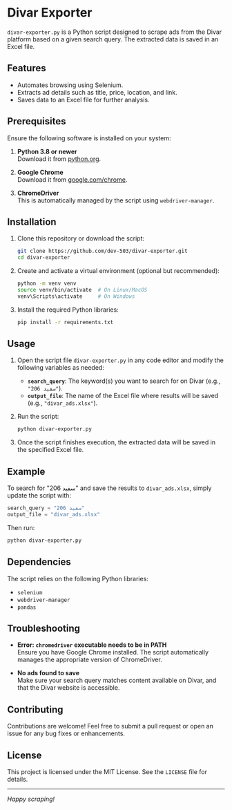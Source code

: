 # Divar Exporter

`divar-exporter.py` is a Python script designed to scrape ads from the Divar platform based on a given search query. The extracted data is saved in an Excel file.

## Features

- Automates browsing using Selenium.
- Extracts ad details such as title, price, location, and link.
- Saves data to an Excel file for further analysis.

## Prerequisites

Ensure the following software is installed on your system:

1. **Python 3.8 or newer**  
   Download it from [python.org](https://www.python.org/).

2. **Google Chrome**  
   Download it from [google.com/chrome](https://www.google.com/chrome/).

3. **ChromeDriver**  
   This is automatically managed by the script using `webdriver-manager`.

## Installation

1. Clone this repository or download the script:

   ```bash
   git clone https://github.com/dev-503/divar-exporter.git
   cd divar-exporter
   ```

2. Create and activate a virtual environment (optional but recommended):

   ```bash
   python -m venv venv
   source venv/bin/activate  # On Linux/MacOS
   venv\Scripts\activate     # On Windows
   ```

3. Install the required Python libraries:

   ```bash
   pip install -r requirements.txt
   ```

## Usage

1. Open the script file `divar-exporter.py` in any code editor and modify the following variables as needed:

   - **`search_query`**: The keyword(s) you want to search for on Divar (e.g., `"206 سفید"`).
   - **`output_file`**: The name of the Excel file where results will be saved (e.g., `"divar_ads.xlsx"`).

2. Run the script:

   ```bash
   python divar-exporter.py
   ```

3. Once the script finishes execution, the extracted data will be saved in the specified Excel file.

## Example

To search for "206 سفید" and save the results to `divar_ads.xlsx`, simply update the script with:

```python
search_query = "206 سفید"
output_file = "divar_ads.xlsx"
```

Then run:

```bash
python divar-exporter.py
```

## Dependencies

The script relies on the following Python libraries:

- `selenium`
- `webdriver-manager`
- `pandas`

## Troubleshooting

- **Error: `chromedriver` executable needs to be in PATH**  
  Ensure you have Google Chrome installed. The script automatically manages the appropriate version of ChromeDriver.

- **No ads found to save**  
  Make sure your search query matches content available on Divar, and that the Divar website is accessible.

## Contributing

Contributions are welcome! Feel free to submit a pull request or open an issue for any bug fixes or enhancements.

## License

This project is licensed under the MIT License. See the `LICENSE` file for details.

---

*Happy scraping!*
